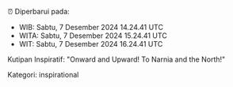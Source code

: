 ⏰ Diperbarui pada:
- WIB: Sabtu, 7 Desember 2024 14.24.41 UTC
- WITA: Sabtu, 7 Desember 2024 15.24.41 UTC
- WIT: Sabtu, 7 Desember 2024 16.24.41 UTC

Kutipan Inspiratif:
"Onward and Upward!  To Narnia and the North!"


Kategori: inspirational

